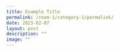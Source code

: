 ```yaml
---
title: Example Title
permalink: /room-1/category-1/permalink/
date: 2023-02-07
layout: post
description: ""
image: ""
---
```


